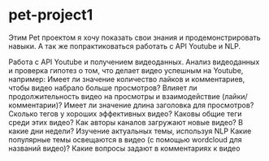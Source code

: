 # pet-project1

Этим Pet проектом я хочу показать свои знания и продемонстрировать навыки. А так же попрактиковаться работать с API Youtube и NLP.

Работа с API Youtube и получением видеоданных.
Анализ видеоданных и проверка гипотез о том, что делает видео успешным на Youtube, например:
Имеет ли значение количество лайков и комментариев, чтобы видео набрало больше просмотров?
Влияет ли продолжительность видео на просмотры и взаимодействие (лайки/комментарии)?
Имеет ли значение длина заголовка для просмотров?
Сколько тегов у хороших эффективных видео? Каковы общие теги среди этих видео?
Как авторы каналов загружают новые видео? В какие дни недели?
Изучение актуальных темы, используя NLP
Какие популярные темы освещаются в видео (с помощью wordcloud для названий видео)?
Какие вопросы задают в комментариях к видео
